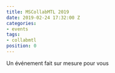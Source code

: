 ```yaml
---
title: MSCollabMTL 2019
date: 2019-02-24 17:32:00 Z
categories:
- events
tags:
- collabmtl
position: 0
---
```


Un événement fait sur mesure pour vous